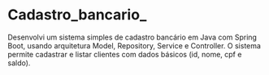 # Cadastro_bancario_
Desenvolvi um sistema simples de cadastro bancário em Java com Spring Boot, usando arquitetura Model, Repository, Service e Controller. O sistema permite cadastrar e listar clientes com dados básicos (id, nome, cpf e saldo).
